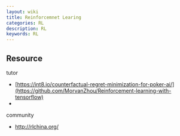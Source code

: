 ```yaml
---
layout: wiki
title: Reinforcemnet Learing
categories: RL
description: RL
keywords: RL
---
```


## Resource


tutor 

- [https://int8.io/counterfactual-regret-minimization-for-poker-ai/](https://github.com/MorvanZhou/Reinforcement-learning-with-tensorflow)
- 

community
- http://rlchina.org/
